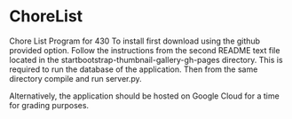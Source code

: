 # ChoreList
Chore List Program for 430
To install first download using the github provided option. Follow the instructions from the second README text file located in 
the startbootstrap-thumbnail-gallery-gh-pages directory. This is required to run the database of the application. Then from the same
directory compile and run server.py.

Alternatively, the application should be hosted on Google Cloud for a time for grading purposes.
